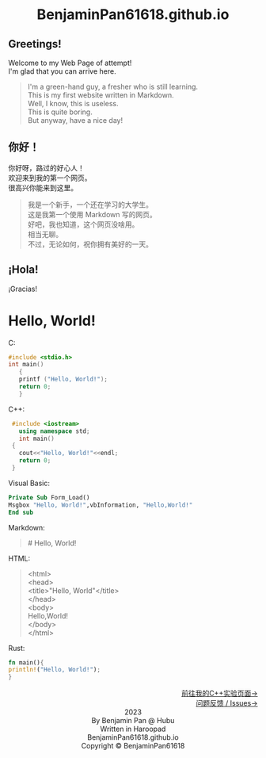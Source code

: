 # <center>BenjaminPan61618.github.io</center>
## Greetings!
Welcome to my Web Page of attempt!\
I'm glad that you can arrive here.

> I'm a green-hand guy, a fresher who is still learning.\
> This is my first website written in Markdown.\
> Well, I know, this is useless.\
> This is quite boring.\
> But anyway, have a nice day!


## 你好！
你好呀，路过的好心人！\
欢迎来到我的第一个网页。\
很高兴你能来到这里。

> 我是一个新手，一个还在学习的大学生。\
> 这是我第一个使用 Markdown 写的网页。\
> 好吧，我也知道，这个网页没啥用。\
> 相当无聊。\
> 不过，无论如何，祝你拥有美好的一天。

## ¡Hola!
¡Gracias!

# Hello, World!
C:
```cpp
#include <stdio.h>
int main()
   {
   printf ("Hello, World!");
   return 0;
   }
```
C++:
```cpp
 #include <iostream>
   using namespace std;
   int main()
 {
   cout<<"Hello, World!"<<endl;
   return 0;
 }
```

Visual Basic:
```vb
Private Sub Form_Load()
Msgbox "Hello, World!",vbInformation, "Hello,World!"
End sub
```

Markdown:
> &#35; Hello, World!

HTML:
> &#60;html&#62;\
> &#60;head&#62;\
> &#60;title>"Hello, World"&#60;/title&#62;\
> &#60;/head&#62;\
> &#60;body&#62;\
> Hello,World!\
> &#60;/body&#62;\
> &#60;/html&#62;

Rust:
```rust
fn main(){
println!("Hello, World!");
}
```
<div align="right"><a href="https://BenjaminPan61618.github.io/Experiments/">前往我的C++实验页面-></a></div>
<div align="right"><a href="https://github.com/BenjaminPan61618/BenjaminPan61618.github.io/issues">问题反馈 / Issues-></a></div>
<center>2023</center>
<center>By Benjamin Pan @ Hubu</center>

<center>Written in Haroopad</center>
<center>BenjaminPan61618.github.io</center>

<center>Copyright © BenjaminPan61618</center>

